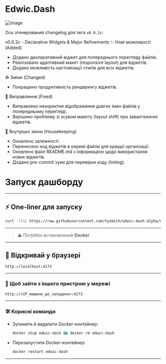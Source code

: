 # Edwic.Dash

![image](https://github.com/user-attachments/assets/cc4f998c-a5bb-49e9-a80c-bbe3e20a9859)

<!-- CHANGELOG START -->

Ось згенерований changelog для тега `v0.0.2с`:

v0.0.2с - Declarative Widgets & Major Refinements
✨ Нові можливості (Added)
*   Додано декларативний віджет для попереднього перегляду файлів.
*   Реалізовано адаптивний макет (responsive layout) для віджетів.
*   Додано можливість кастомізації стилів для всіх віджетів.

♻️ Зміни (Changed)
*   Покращено продуктивність рендерингу віджетів.

🐛 Виправлення (Fixed)
*   Виправлено некоректне відображення довгих імен файлів у попередньому перегляді.
*   Вирішено проблему зі зсувом макету (layout shift) при завантаженні віджетів.

🧹 Внутрішні зміни (Housekeeping)
*   Оновлено залежності.
*   Перенесено код віджетів в окремі файли для кращої організації.
*   Оновлено файл README.md з інформацією щодо використання нових віджетів.
*   Додано pre-commit хуки для перевірки коду (linting).

<!-- CHANGELOG END -->

# Запуск дашборду

---

## ⚡ One-liner для запуску

```bash
curl -fsSL https://raw.githubusercontent.com/tyom1ch/edwic-dash-alpha/main/install.sh -o install.sh && bash install.sh
```

---

> ⚠️ Потрібен встановлений **Docker**

---

## 🚀 Відкривай у браузері

```
http://localhost:4173
```

---

### 📡 Щоб зайти з іншого пристрою у мережі

```
http://<IP_машини_де_запущено>:4173
```

---

### 🛠️ Корисні команди

* Зупинити й видалити Docker-контейнер:

  ```bash
  docker stop edwic-dash && docker rm edwic-dash
  ```

* Перезапустити Docker-контейнер:

  ```bash
  docker restart edwic-dash
  ```
---
